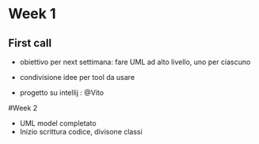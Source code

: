 # Week 1
## First call
* obiettivo per next settimana: fare UML ad alto livello, uno per ciascuno

* condivisione idee per tool da usare
* progetto su intellij : @Vito

#Week 2

* UML model completato
* Inizio scrittura codice, divisone classi

